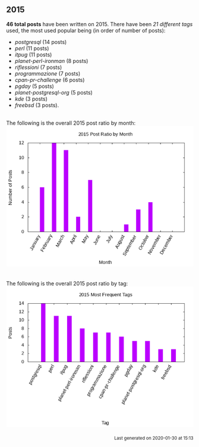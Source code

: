 ## 2015 

**46 total posts** have been written on 2015.
There have been *21 different tags* used, the most
used popular being (in order of number of posts):
 
- *postgresql* (14 posts)  
- *perl* (11 posts)  
- *itpug* (11 posts)  
- *planet-perl-ironman* (8 posts)  
- *riflessioni* (7 posts)  
- *programmazione* (7 posts)  
- *cpan-pr-challenge* (6 posts)  
- *pgday* (5 posts)  
- *planet-postgresql-org* (5 posts)  
- *kde* (3 posts)  
- *freebsd* (3 posts).<br/>
<br/>
The following is the overall 2015 post ratio by month:
<br/>
    <center>
      <img src="/images/stats/2015-months.png" alt="2015 post ratio per month" />
    </center>
<br/>

<br/>
The following is the overall 2015 post ratio by tag:
<br/>
  <center>
    <img src="/images/stats/2015-tags.png" alt="2015 post ratio per tag" />
  </center>
<br/>

<div align="right">
<small>
Last generated on 2020-01-30 at 15:13
</small>
</div>

<br/>
